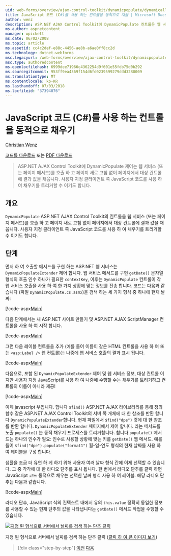 ```yaml
---
uid: web-forms/overview/ajax-control-toolkit/dynamicpopulate/dynamically-populating-a-control-using-javascript-code-cs
title: JavaScript 코드 (C#)를 사용 하는 컨트롤을 동적으로 채울 | Microsoft Docs
author: wenz
description: ASP.NET AJAX Control Toolkit에 DynamicPopulate 컨트롤은 웹 서비스 (또는 페이지 메서드)를 호출 하 고 t 대상 컨트롤에 결과 값을 채웁니다...
ms.author: aspnetcontent
manager: wpickett
ms.date: 06/02/2008
ms.topic: article
ms.assetid: cc4c2def-e88c-4456-ae8b-a6ae0ff8cc2d
ms.technology: dotnet-webforms
msc.legacyurl: /web-forms/overview/ajax-control-toolkit/dynamicpopulate/dynamically-populating-a-control-using-javascript-code-cs
msc.type: authoredcontent
ms.openlocfilehash: 6999dee71966c4362254d9f601e55fdb75d0b292
ms.sourcegitcommit: 953ff9ea4369f154d6fd0239599279ddd3280009
ms.translationtype: MT
ms.contentlocale: ko-KR
ms.lasthandoff: 07/03/2018
ms.locfileid: "37394076"
---
```

<a name="dynamically-populating-a-control-using-javascript-code-c"></a>JavaScript 코드 (C#)를 사용 하는 컨트롤을 동적으로 채우기
====================
[Christian Wenz](https://github.com/wenz)

[코드를 다운로드](http://download.microsoft.com/download/d/8/f/d8f2f6f9-1b7c-46ad-9252-e1fc81bdea3e/dynamicpopulate1.cs.zip) 또는 [PDF 다운로드](http://download.microsoft.com/download/b/6/a/b6ae89ee-df69-4c87-9bfb-ad1eb2b23373/dynamicpopulate1CS.pdf)

> ASP.NET AJAX Control Toolkit에 DynamicPopulate 제어는 웹 서비스 (또는 페이지 메서드)를 호출 하 고 페이지 새로 고침 없이 페이지에서 대상 컨트롤에 결과 값을 채웁니다. 사용자 지정 클라이언트 쪽 JavaScript 코드를 사용 하 여 채우기를 트리거할 수 이기도 합니다.


## <a name="overview"></a>개요

`DynamicPopulate` ASP.NET AJAX Control Toolkit의 컨트롤을 웹 서비스 (또는 페이지 메서드)를 호출 하 고 페이지 새로 고침 없이 페이지에서 대상 컨트롤에 결과 값을 채웁니다. 사용자 지정 클라이언트 쪽 JavaScript 코드를 사용 하 여 채우기를 트리거할 수 이기도 합니다.

## <a name="steps"></a>단계

먼저 하 여 호출할 메서드를 구현 하는 ASP.NET 웹 서비스는 `DynamicPopulateExtender` 제어 합니다. 웹 서비스 메서드를 구현 `getDate()` 문자열 형식의 호출 인수 하나가 필요한 `contextKey`, 이후는 `DynamicPopulate` 컨트롤이 각 웹 서비스 호출을 사용 하 여 한 가지 상황에 맞는 정보를 전송 합니다. 코드는 다음과 같습니다 (파일 `DynamicPopulate.cs.asmx`)을 검색 하는 세 가지 형식 중 하나에 현재 날짜:

[!code-aspx[Main](dynamically-populating-a-control-using-javascript-code-cs/samples/sample1.aspx)]

다음 단계에서는 새 ASP.NET 사이트 만들기 및 ASP.NET AJAX ScriptManager 컨트롤을 사용 하 여 시작 합니다.

[!code-aspx[Main](dynamically-populating-a-control-using-javascript-code-cs/samples/sample2.aspx)]

그런 다음 레이블 컨트롤을 추가 (예를 들어 이름이 같은 HTML 컨트롤을 사용 하 여 또는 `<asp:Label />` 웹 컨트롤)는 나중에 웹 서비스 호출의 결과 표시 됩니다.

[!code-aspx[Main](dynamically-populating-a-control-using-javascript-code-cs/samples/sample3.aspx)]

다음으로, 포함 된 `DynamicPopulateExtender` 제어 및 웹 서비스 정보, 대상 컨트롤 이지만 사용자 지정 JavaScript를 사용 하 여 나중에 수행할 수는 채우기를 트리거하고 컨트롤의 이름이 아니라 제공!

[!code-aspx[Main](dynamically-populating-a-control-using-javascript-code-cs/samples/sample4.aspx)]

이제 javascript 부입니다. 합니다 `$find()` ASP.NET AJAX 라이브러리를 통해 정의 함수 같은 ASP.NET AJAX Control Toolkit의 서버 쪽 개체에 대 한 참조를 반환 합니다 `DynamicPopulateExtender`합니다. 현재 파일에서 `$find("dpe")` 것에 대 한 참조를 반환 합니다. `DynamicPopulateExtender` 페이지에서 제어 합니다. 라는 메서드를 노출 `populate()` 는 동적 채우기 프로세스를 트리거합니다. 합니다 `populate()` 메서드는 하나의 인수가 필요: 인수로 사용할 상황에 맞는 키를 `getDate()` 웹 메서드. 예를 들어 `$find("dpe").populate("format1")` 월-일-연도 형식의 현재 날짜를 사용 하 여 레이블을 구성 합니다.

샘플을 조금 더 유연 하 게 하기 위해 사용자 여러 날짜 형식 간에 이제 선택할 수 있습니다. 그 중 각각에 대 한 라디오 단추를 표시 됩니다. 한 번에서 라디오 단추를 클릭 하면 JavaScript 코드 동적으로 채우는 선택한 날짜 형식 사용 하 여 레이블. 해당 라디오 단추는 다음과 같습니다.

[!code-aspx[Main](dynamically-populating-a-control-using-javascript-code-cs/samples/sample5.aspx)]

라디오 단추, JavaScript 식의 컨텍스트 내에서 유의 `this.value` 정확히 동일한 정보를 사용할 수 있는 현재 단추의 값을 나타냅니다는 `getDate()` 메서드 작업을 수행할 수 있습니다.


[![지정 된 형식으로 서버에서 날짜를 검색 하는 단추 클릭](dynamically-populating-a-control-using-javascript-code-cs/_static/image2.png)](dynamically-populating-a-control-using-javascript-code-cs/_static/image1.png)

지정 된 형식으로 서버에서 날짜를 검색 하는 단추 클릭 ([클릭 하 여 큰 이미지 보기](dynamically-populating-a-control-using-javascript-code-cs/_static/image3.png))

> [!div class="step-by-step"]
> [이전](dynamically-populating-a-control-cs.md)
> [다음](using-dynamicpopulate-with-a-user-control-and-javascript-cs.md)
